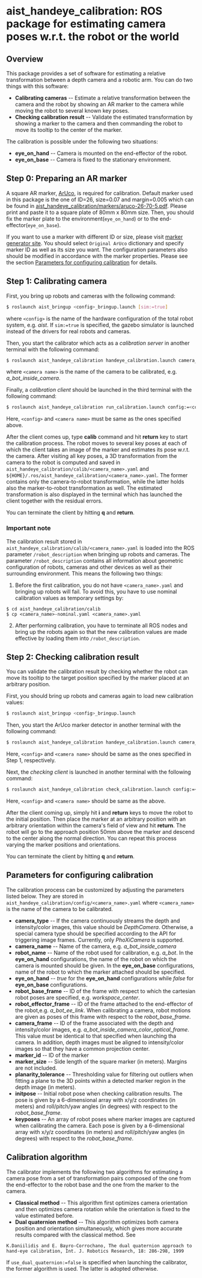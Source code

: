 aist_handeye_calibration: ROS package for estimating camera poses w.r.t. the robot or the world
==================================================

## Overview
This package provides a set of software for estimating a relative transformation between a depth camera and a robotic arm. You can do two things with this software:

- **Calibrating cameras** -- Estimate a relative transformation between the camera and the robot by showing an AR marker to the camera while moving the robot to several known key poses.
- **Checking calibration result** -- Validate the estimated transformation by showing a marker to the camera and then commanding the robot to move its tooltip to the center of the marker.

The calibration is possible under the following two situations:

- **eye_on_hand** -- Camera is mounted on the end-effector of the robot.
- **eye_on_base** -- Camera is fixed to the stationary environment.

## Step 0: Preparing an AR marker

A square AR marker, [ArUco](https://www.uco.es/investiga/grupos/ava/portfolio/aruco/), is required for calibration. Default marker used in this package is the one of ID=26, size=0.07 and margin=0.005 which can be found in [aist_handeye_calibration/markers/aruco-26-70-5.pdf](markers/aruco-26-70-5.pdf). Please print and paste it to a square plate of 80mm x 80mm size. Then, you should fix the marker plate to the environment(`eye_on_hand`) or to the end-effector(`eye_on_base`).

If you want to use a marker with different ID or size, please visit [marker generator site](https://chev.me/arucogen). You should select `Original ArUco` dictionary and specify marker ID as well as its size you want.
The configuration parameters also should be modified in accordance with the marker properties. Please see the section [Parameters for configuring calibration](#parameters-for-configuring-calibration) for details.

## Step 1: Calibrating camera

First, you bring up robots and cameras with the following command:
```bash
$ roslaunch aist_bringup <config>_bringup.launch [sim:=true]
```
where `<config>` is the name of the hardware configuration of the total robot system, e.g. *aist*. If `sim:=true` is specified, the gazebo simulator is launched instead of the drivers for real robots and cameras.

Then, you start the calibrator which acts as a *calibration server* in another terminal with the following command:
```bash
$ roslaunch aist_handeye_calibration handeye_calibration.launch camera_name:=<camera name>
```
where `<camera name>` is the name of the camera to be calibrated, e.g. *a_bot_inside_camera*.

Finally, a *calibration client* should be launched in the third terminal with the following command:
```bash
$ roslaunch aist_handeye_calibration run_calibration.launch config:=<config> camera_name:=<camera name>
```
Here, `<config>` and `<camera name>` must be same as the ones specified above.

After the client comes up, type **calib** command and hit **return** key to start the calibration process. The robot moves to several key poses at each of which the client takes an image of the marker and estimates its pose w.r.t. the camera. After visiting all key poses, a 3D transformation from the camera to the robot is computed and saved in `aist_handeye_calibration/calib/<camera_name>.yaml` and `${HOME}/.ros/aist_handeye_calibration/<camera_name>.yaml`. The former contains only the camera-to-robot transformation, while the latter holds also the marker-to-robot transformation as well. The estimated transformation is also displayed in the terminal which has launched the client together with the residual errors.

You can terminate the client by hitting **q** and **return**.

### Important note
The calibration result stored in `aist_handeye_calibration/calib/<camera_name>.yaml` is loaded into the ROS parameter `/robot_description` when bringing up robots and cameras. The parameter `/robot_description` contains all information about geometric configuration of robots, cameras and other devices as well as their surrounding environment. This means the following two things:

1. Before the first calibration, you do not have `<camera_name>.yaml` and bringing up robots will fail. To avoid this, you have to use nominal calibration values as temporary settings by:
```
$ cd aist_handeye_calibration/calib
$ cp <camera_name>-nominal.yaml <camera_name>.yaml
```
2. After performing calibration, you have to terminate all ROS nodes and bring up the robots again so that the new calibration values are made effective by loading them into `/robot_description`.

## Step 2: Checking calibration result

You can validate the calibration result by checking whether the robot can move its tooltip to the target position specified by the marker placed at an arbitrary position.

First, you should bring up robots and cameras again to load new calibration values:
```bash
$ roslaunch aist_bringup <config>_bringup.launch
```
Then, you start the ArUco marker detector in another terminal with the following command:
```bash
$ roslaunch aist_handeye_calibration handeye_calibration.launch camera_name:=<camera name>
```
Here, `<config>` and `<camera name>` should be same as the ones specified in Step 1, respectively.

Next, the *checking client* is launched in another terminal with the following command:
```bash
$ roslaunch aist_handeye_calibration check_calibration.launch config:=<config> camera_name:=<camera name>
```
Here, `<config>` and `<camera name>` should be same as the above.

After the client coming up, simply hit **i** and **return** keys to move the robot to the initial position. Then place the marker at an arbitrary position with an arbitrary orientation within the camera's field of view and hit **return**. The robot will go to the approach position 50mm above the marker and descend to the center along the normal direction. You can repeat this process varying the marker positions and orientations.

You can terminate the client by hitting **q** and **return**.


## Parameters for configuring calibration

The calibration process can be customized by adjusting the parameters listed below. They are stored in `aist_handeye_calibration/config/<camera_name>.yaml` where `<camera_name>` is the name of the camera to be calibrated.
- **camera_type** -- If the camera continuously streams the depth and intensity/color images, this value should be *DepthCamera*. Otherwise, a special camera type should be specified according to the API for triggering image frames. Currently, only *PhoXiCamera* is supported.
- **camera_name** -- Name of the camera, e.g. *a_bot_inside_camera*
- **robot_name** -- Name of the robot used for calibration, e.g. *a_bot*. In the **eye_on_hand** configurations, the name of the robot on which the camera is mounted should be given. In the **eye_on_base** configurations, name of the robot to which the marker attached should be specified.
- **eye_on_hand** -- *true* for the **eye_on_hand** configurations while *false* for **eye_on_base** configurations.
- **robot_base_frame** -- ID of the frame with respect to which the cartesian robot poses are specified, e.g. *workspace_center*.
- **robot_effector_frame** -- ID of the frame attached to the end-effector of the robot,e.g. *a_bot_ee_link*. When calibrating a camera, robot motions are given as poses of this frame with respect to the *robot_base_frame*.
- **camera_frame** -- ID of the frame associated with the depth and intensity/color images, e.g. *a_bot_inside_camera_color_optical_frame*. This value must be identical to that specified when launching tha camera. In addition, depth images must be aligned to intensity/color images so that they have a common projection center.
- **marker_id** -- ID of the marker
- **marker_size** -- Side length of the square marker (in meters). Margins are not included.
- **planarity_tolerance** -- Thresholding value for filtering out outliers when fitting a plane to the 3D points within a detected marker region in the depth image (in meters).
- **initpose** -- Initial robot pose when checking calibration results. The pose is given by a 6-dimensional array with x/y/z coordinates (in meters) and roll/pitch/yaw angles (in degrees) with respect to the *robot_base_frame*.
- **keyposes** -- An array of robot poses where marker images are captured when calibrating the camera. Each pose is given by a 6-dimensional array with x/y/z coordinates (in meters) and roll/pitch/yaw angles (in degrees) with respect to the *robot_base_frame*.

## Calibration algorithm

The calibrator implements the following two algorithms for estimating a camera pose from a set of transformation pairs composed of the one from the end-effector to the robot base and the one from the marker to the camera.
- **Classical method** -- This algorithm first optimizes camera orientation and then optimizes camera rotation while the orientation is fixed to the value estimated before.
- **Dual quaternion method** -- This algorithm optimizes both camera position and orientation simultaneously, which gives more accurate results compared with the classical method. See
```
K.Daniilidis and E. Bayro-Corrochano, The dual quaternion approach to hand-eye calibration, Int. J. Robotics Research, 18: 286-298, 1999
```
If `use_dual_quaternion:=false` is specified when launching the calibrator, the former algorithm is used. The latter is adopted otherwise.